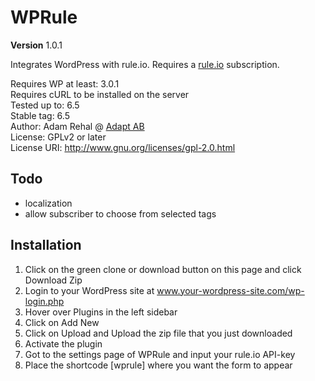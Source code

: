 # WPRule

**Version** 1.0.1

Integrates WordPress with rule.io. Requires a <a href="https://rule.io">rule.io</a> subscription.

Requires WP at least: 3.0.1 <br>
Requires cURL to be installed on the server <br>
Tested up to: 6.5 <br>
Stable tag: 6.5 <br>
Author:  Adam Rehal @ [Adapt AB](https://www.adapt.se) <br>
License: GPLv2 or later <br>
License URI: http://www.gnu.org/licenses/gpl-2.0.html 

## Todo

- localization
- allow subscriber to choose from selected tags

## Installation
1. Click on the green clone or download button on this page and click Download Zip
2. Login to your WordPress site at www.your-wordpress-site.com/wp-login.php
3. Hover over Plugins in the left sidebar
4. Click on Add New
5. Click on Upload and Upload the zip file that you just downloaded
6. Activate the plugin
7. Got to the settings page of WPRule and input your rule.io API-key
8. Place the shortcode [wprule] where you want the form to appear
